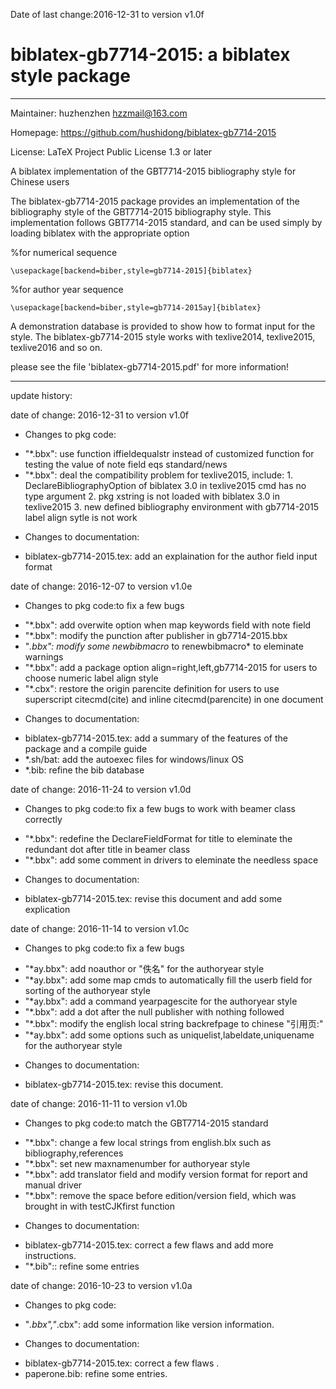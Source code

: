 ﻿Date of last change:2016-12-31 to version v1.0f

# biblatex-gb7714-2015: a biblatex style  package
---------------------------------------------------------

Maintainer: huzhenzhen <hzzmail@163.com>

Homepage: <https://github.com/hushidong/biblatex-gb7714-2015>

License: LaTeX Project Public License 1.3 or later


A biblatex implementation of the GBT7714-2015 bibliography style for Chinese users

The biblatex-gb7714-2015 package provides an implementation of the bibliography style of the GBT7714-2015 bibliography style. This implementation follows GBT7714-2015 standard, and can be used simply by loading biblatex with the appropriate option

%for numerical sequence

`\usepackage[backend=biber,style=gb7714-2015]{biblatex}`

%for author year sequence

`\usepackage[backend=biber,style=gb7714-2015ay]{biblatex}`

A demonstration database is provided to show how to format input for the style. The biblatex-gb7714-2015 style works with texlive2014, texlive2015, texlive2016 and so on.

please see the file 'biblatex-gb7714-2015.pdf' for more information!

---------------------------------------------------------

update history:

date of change: 2016-12-31 to version v1.0f

* Changes to pkg code:
- "*.bbx": use function iffieldequalstr instead of customized function for testing the value of note field eqs standard/news
- "*.bbx": deal the compatibility problem for texlive2015, include:
		1. DeclareBibliographyOption of biblatex 3.0 in texlive2015 cmd has no type argument
		2. pkg xstring is not loaded with biblatex 3.0 in texlive2015
		3. new defined bibliography environment with gb7714-2015 label align sytle is not work
* Changes to documentation:
- biblatex-gb7714-2015.tex: add an explaination for the author field input format


date of change: 2016-12-07 to version v1.0e

* Changes to pkg code:to fix a few bugs
- "*.bbx": add overwite option when map keywords field with note field
- "*.bbx": modify the punction after publisher in gb7714-2015.bbx
- "*.bbx": modify some newbibmacro* to renewbibmacro* to eleminate warnings
- "*.bbx": add a package option align=right,left,gb7714-2015 for users to choose numeric label align style
- "*.cbx": restore the origin parencite definition for users to use superscript citecmd(cite) and inline citecmd(parencite) in one document

* Changes to documentation:
- biblatex-gb7714-2015.tex: add a summary of the features of the package and a compile guide
- *.sh/bat: add the autoexec files for windows/linux OS 
- *.bib: refine the bib database

date of change: 2016-11-24 to version v1.0d

* Changes to pkg code:to fix a few bugs to work with beamer class correctly
- "*.bbx": redefine the DeclareFieldFormat for title to eleminate the redundant dot after title in beamer class
- "*.bbx": add some comment in drivers to eleminate the needless space

* Changes to documentation:
- biblatex-gb7714-2015.tex: revise this document and add some explication


date of change: 2016-11-14 to version v1.0c

* Changes to pkg code:to fix a few bugs
- "*ay.bbx": add noauthor or "佚名" for the authoryear style
- "*ay.bbx": add some map cmds to automatically fill the userb field for sorting of the authoryear style
- "*ay.bbx": add a command yearpagescite for the authoryear style
- "*.bbx": add a dot after the null publisher with nothing followed
- "*.bbx": modify the english local string backrefpage to chinese "引用页:"
- "*ay.bbx": add some options such as uniquelist,labeldate,uniquename for the authoryear style

* Changes to documentation:
- biblatex-gb7714-2015.tex: revise this document.

date of change: 2016-11-11 to version v1.0b

* Changes to pkg code:to match the GBT7714-2015 standard
- "*.bbx": change a few local strings from english.blx such as bibliography,references
- "*.bbx": set new maxnamenumber for authoryear style
- "*.bbx": add translator field and modify version format for report and manual driver 
- "*.bbx": remove the space before edition/version field, which was brought in with testCJKfirst function

* Changes to documentation:
- biblatex-gb7714-2015.tex: correct a few flaws and add more instructions.
- "*.bib":: refine some entries


date of change: 2016-10-23 to version v1.0a

* Changes to pkg code:
- "*.bbx","*.cbx": add some information like version information.

* Changes to documentation:
- biblatex-gb7714-2015.tex: correct a few flaws .
- paperone.bib: refine some entries.
